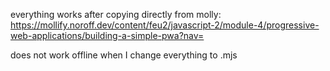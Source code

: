 everything works after copying directly from molly: https://mollify.noroff.dev/content/feu2/javascript-2/module-4/progressive-web-applications/building-a-simple-pwa?nav=

does not work offline when I change everything to .mjs